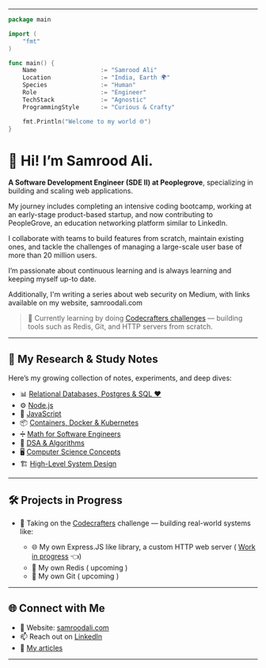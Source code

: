 

---

```go
package main

import (
	"fmt"
)

func main() {
	Name                  := "Samrood Ali"
	Location              := "India, Earth 🌍"
	Species               := "Human"
	Role                  := "Engineer"
	TechStack             := "Agnostic"
	ProgrammingStyle      := "Curious & Crafty"

	fmt.Println("Welcome to my world 🌐")
}
```


# 👋 Hi! I’m Samrood Ali.

**A Software Development Engineer (SDE II) at Peoplegrove**, specializing in building and scaling web applications. 

My journey includes completing an intensive coding bootcamp, working at an early-stage product-based startup, and now contributing to PeopleGrove, an education networking platform similar to LinkedIn. 

I collaborate with teams to build features from scratch, maintain existing ones, and tackle the challenges of managing a large-scale user base of more than 20 million users.

I’m passionate about continuous learning and is always learning and keeping myself up-to date. 

Additionally, I'm writing a series about web security on Medium, with links available on my website, samroodali.com

> 🧠 Currently learning by doing [Codecrafters challenges](https://app.codecrafters.io/users/SamroodAli) — building tools such as Redis, Git, and HTTP servers from scratch.

---

## 🧪 My Research & Study Notes

Here’s my growing collection of notes, experiments, and deep dives:

* 📊 [Relational Databases, Postgres & SQL ❤️](https://github.com/SamroodAli/relational-database-research)
* ⚙️ [Node.js](https://github.com/SamroodAli/node-research)
* 🧠 [JavaScript](https://github.com/SamroodAli/javascript-research)
* 📦 [Containers, Docker & Kubernetes](https://github.com/SamroodAli/containers-research)
* ➗ [Math for Software Engineers](https://github.com/SamroodAli/math-research)
* 🧩 [DSA & Algorithms](https://github.com/SamroodAli/problem_solving_dsa_algo_research)
* 🖥️ [Computer Science Concepts](https://github.com/SamroodAli/computer-science-research)
* 🏗️ [High-Level System Design](https://github.com/SamroodAli/system-design-research)

---

## 🛠️ Projects in Progress

* 🚀 Taking on the [Codecrafters](https://app.codecrafters.io/users/SamroodAli) challenge — building real-world systems like:

	* 🌐 My own Express.JS like library, a custom HTTP web server ( [Work in progress](https://github.com/SamroodAli/SamroodAli-codecrafters-http-server-typescript) 👈)
	* 🧰 My own Redis ( upcoming )
	* 🧬 My own Git ( upcoming )

---

## 🌐 Connect with Me

* 🔗 Website: [samroodali.com](https://samroodali.com)
* 📫 Reach out on [LinkedIn](https://www.linkedin.com/in/samrood-ali/)
* 📄 [My articles](https://medium.com/@devsamrood)

---
